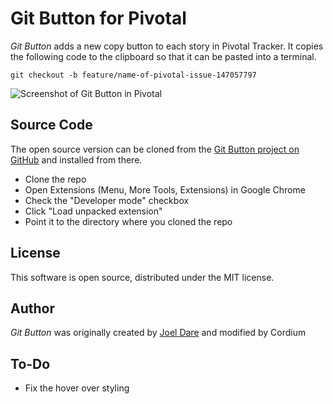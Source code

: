 # Git Button for Pivotal

*Git Button* adds a new copy button to each story in Pivotal Tracker. It copies the following code to the clipboard so that it can be pasted into a terminal.

```
git checkout -b feature/name-of-pivotal-issue-147057797
```

![Screenshot of Git Button in Pivotal](http://git-button.joeldare.com/screenshot-640x400.png)

## Source Code

The open source version can be cloned from the [Git Button project on GitHub](https://github.com/codazoda/git-button) and installed from there.

- Clone the repo
- Open Extensions (Menu, More Tools, Extensions) in Google Chrome
- Check the "Developer mode" checkbox
- Click "Load unpacked extension"
- Point it to the directory where you cloned the repo

## License

This software is open source, distributed under the MIT license.

## Author

*Git Button* was originally created by [Joel Dare](mailto:joel@joeldare.com) and modified by Cordium

## To-Do

- Fix the hover over styling
